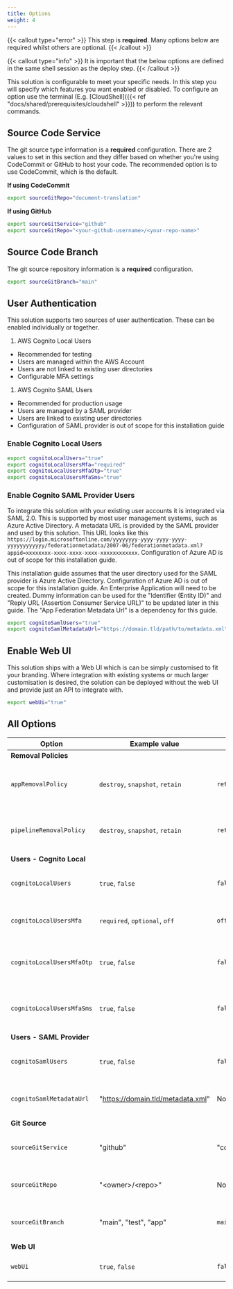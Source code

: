 ```yaml
---
title: Options
weight: 4
---
```


<!--
Copyright Amazon.com, Inc. or its affiliates. All Rights Reserved.
SPDX-License-Identifier: MIT-0
-->

{{< callout type="error" >}}
This step is **required**. Many options below are required whilst others are optional.
{{< /callout >}}

{{< callout type="info" >}}
It is important that the below options are defined in the same shell session as the deploy step.
{{< /callout >}}

This solution is configurable to meet your specific needs. In this step you will specify which features you want enabled or disabled. To configure an option use the terminal (E.g. [CloudShell]({{< ref "docs/shared/prerequisites/cloudshell" >}})) to perform the relevant commands.

## Source Code Service

The git source type information is a **required** configuration. There are 2 values to set in this section and they differ based on whether you're using CodeCommit or GitHub to host your code. The recommended option is to use CodeCommit, which is the default. 

**If using CodeCommit**

```sh
export sourceGitRepo="document-translation"
```

**If using GitHub**

```sh
export sourceGitService="github"
export sourceGitRepo="<your-github-username>/<your-repo-name>"
```

## Source Code Branch

The git source repository information is a **required** configuration. 

```sh
export sourceGitBranch="main"
```

## User Authentication

This solution supports two sources of user authentication. These can be enabled individually or together.

1. AWS Cognito Local Users
  - Recommended for testing
  - Users are managed within the AWS Account
  - Users are not linked to existing user directories
  - Configurable MFA settings
1. AWS Cognito SAML Users
  - Recommended for production usage 
  - Users are managed by a SAML provider
  - Users are linked to existing user directories
  - Configuration of SAML provider is out of scope for this installation guide

### Enable Cognito Local Users

```sh
export cognitoLocalUsers="true"
export cognitoLocalUsersMfa="required"
export cognitoLocalUsersMfaOtp="true"
export cognitoLocalUsersMfaSms="true"
```

### Enable Cognito SAML Provider Users

To integrate this solution with your existing user accounts it is integrated via SAML 2.0. This is supported by most user management systems, such as Azure Active Directory. A metadata URL is provided by the SAML provider and used by this solution. This URL looks like this `https://login.microsoftonline.com/yyyyyyyy-yyyy-yyyy-yyyy-yyyyyyyyyyyy/federationmetadata/2007-06/federationmetadata.xml?appid=xxxxxxxx-xxxx-xxxx-xxxx-xxxxxxxxxxxx`. Configuration of Azure AD is out of scope for this installation guide. 

This installation guide assumes that the user directory used for the SAML provider is Azure Active Directory. Configuration of Azure AD is out of scope for this installation guide. An Enterprise Application will need to be created. Dummy information can be used for the "Identifier (Entity ID)" and "Reply URL (Assertion Consumer Service URL)" to be updated later in this guide. The "App Federation Metadata Url" is a dependency for this guide.

```sh
export cognitoSamlUsers="true"
export cognitoSamlMetadataUrl="https://domain.tld/path/to/metadata.xml"
```

## Enable Web UI

This solution ships with a Web UI which is can be simply customised to fit your branding. Where integration with existing systems or much larger customisation is desired, the solution can be deployed without the web UI and provide just an API to integrate with. 

```sh
export webUi="true"
```

## All Options

| Option                        | Example value                     | Default  | Required?                         | Description                                     |
| ----------------------------- | --------------------------------- | -------- | --------------------------------- | ----------------------------------------------- |
| **Removal Policies**          |                                   |          |                                   |                                                 |
| `appRemovalPolicy`            | `destroy`, `snapshot`, `retain`   | `retain` | Not required                      | Removal policy for deployed app components      |
| `pipelineRemovalPolicy`       | `destroy`, `snapshot`, `retain`   | `retain` | Not required                      | Removal policy for deployed pipeline components |
| **Users - Cognito Local**     |                                   |          |                                   |                                                 |
| `cognitoLocalUsers`           | `true`, `false`                   | `false`  | Yes, **if not** using SAML users  | Enable locally managed users                    |
| `cognitoLocalUsersMfa`        | `required`, `optional`, `off`     | `off`    | Not required                      | Enable MFA for locally managed users            |
| `cognitoLocalUsersMfaOtp`     | `true`, `false`                   | `false`  | Not required                      | Enable OTP MFA for locally managed users        |
| `cognitoLocalUsersMfaSms`     | `true`, `false`                   | `false`  | Not required                      | Enable SMS MFA for locally managed users        |
| **Users - SAML Provider**     |                                   |          |                                   |                                                 |
| `cognitoSamlUsers`            | `true`, `false`                   | `false`  | Yes, **if not** using local users | Enable SAML managed users                       |
| `cognitoSamlMetadataUrl`      | "https://domain.tld/metadata.xml" | None     | Yes, **if** using SAML users      | Metadata XML from the SAML provider             |
| **Git Source**                |                                   |          |                                   |                                                 |
| `sourceGitService`               | "github"                  | "codecommit"     | Not required          | Your repository for source code                 |
| `sourceGitRepo`               | "\<owner>/\<repo>"                  | None     | Yes, **always** required          | Your repository for source code                 |
| `sourceGitBranch`             | "main", "test", "app"             | `main`   | Not required                      | Your repository branch for source code          |
| **Web UI**                    |                                   |          |                                   |                                                 |
| `webUi`                       | `true`, `false`                   | `false`  | Not required                      | Enable web UI for using this solution           |
